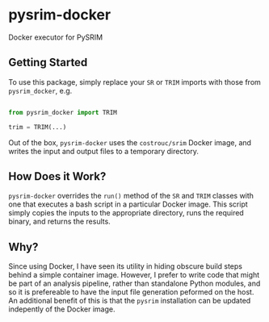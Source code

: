 # pysrim-docker
Docker executor for PySRIM

## Getting Started
To use this package, simply replace your `SR` or `TRIM` imports with those from `pysrim_docker`, e.g.
```python

from pysrim_docker import TRIM

trim = TRIM(...)
```

Out of the box, `pysrim-docker` uses the `costrouc/srim` Docker image, and writes the input and output files to a temporary directory. 

## How Does it Work?
`pysrim-docker` overrides the `run()` method of the `SR` and `TRIM` classes with one that executes a bash script in a particular Docker image.
This script simply copies the inputs to the appropriate directory, runs the required binary, and returns the results.

## Why?
Since using Docker, I have seen its utility in hiding obscure build steps behind a simple container image. 
However, I prefer to write code that might be part of an analysis pipeline, rather than standalone Python modules, and so it is prefereable to 
have the input file generation peformed on the host. An additional benefit of this is that the `pysrim` installation can be updated indepently of the Docker image.
